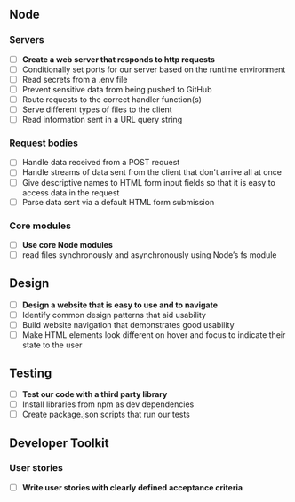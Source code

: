 ## Node

### Servers

- [ ] **Create a web server that responds to http requests**
- [ ] Conditionally set ports for our server based on the runtime environment
- [ ] Read secrets from a .env file
- [ ] Prevent sensitive data from being pushed to GitHub
- [ ] Route requests to the correct handler function(s)
- [ ] Serve different types of files to the client
- [ ] Read information sent in a URL query string

### Request bodies

- [ ] Handle data received from a POST request
- [ ] Handle streams of data sent from the client that don't arrive all at once
- [ ] Give descriptive names to HTML form input fields so that it is easy to access data in the request
- [ ] Parse data sent via a default HTML form submission

### Core modules

- [ ] **Use core Node modules**
- [ ] read files synchronously and asynchronously using Node’s fs module

## Design

- [ ] **Design a website that is easy to use and to navigate**
- [ ] Identify common design patterns that aid usability
- [ ] Build website navigation that demonstrates good usability
- [ ] Make HTML elements look different on hover and focus to indicate their state to the user

## Testing

- [ ] **Test our code with a third party library**
- [ ] Install libraries from npm as dev dependencies
- [ ] Create package.json scripts that run our tests

## Developer Toolkit

### User stories

- [ ] **Write user stories with clearly defined acceptance criteria**
